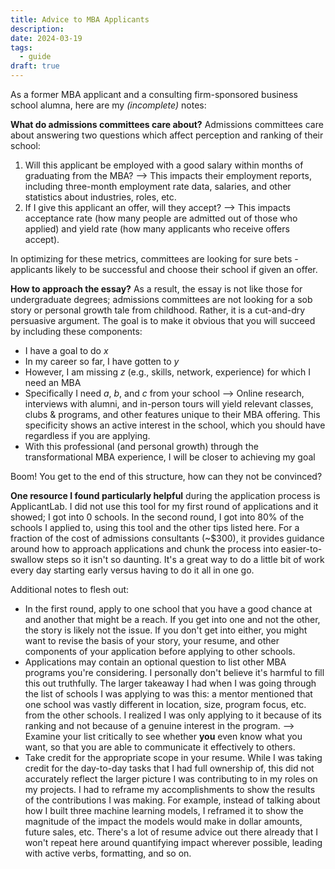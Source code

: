 ```yaml
---
title: Advice to MBA Applicants
description: 
date: 2024-03-19
tags:
  - guide
draft: true
---
```

As a former MBA applicant and a consulting firm-sponsored business school alumna, here are my *(incomplete)* notes:

**What do admissions committees care about?** Admissions committees care about answering two questions which affect perception and ranking of their school:
1. Will this applicant be employed with a good salary within months of graduating from the MBA? --> This impacts their employment reports, including three-month employment rate data, salaries, and other statistics about industries, roles, etc.
2. If I give this applicant an offer, will they accept? --> This impacts acceptance rate (how many people are admitted out of those who applied) and yield rate (how many applicants who receive offers accept).

In optimizing for these metrics, committees are looking for sure bets - applicants likely to be successful and choose their school if given an offer.

**How to approach the essay?** As a result, the essay is not like those for undergraduate degrees; admissions committees are not looking for a sob story or personal growth tale from childhood. Rather, it is a cut-and-dry persuasive argument. The goal is to make it obvious that you will succeed by including these components:
- I have a goal to do *x*
- In my career so far, I have gotten to *y*
- However, I am missing *z* (e.g., skills, network, experience) for which I need an MBA
- Specifically I need *a*, *b*, and *c* from your school --> Online research, interviews with alumni, and in-person tours will yield relevant classes, clubs & programs, and other features unique to their MBA offering. This specificity shows an active interest in the school, which you should have regardless if you are applying.
- With this professional (and personal growth) through the transformational MBA experience, I will be closer to achieving my goal

Boom! You get to the end of this structure, how can they not be convinced?

**One resource I found particularly helpful** during the application process is ApplicantLab. I did not use this tool for my first round of applications and it showed; I got into 0 schools. In the second round, I got into 80% of the schools I applied to, using this tool and the other tips listed here. For a fraction of the cost of admissions consultants (~$300), it provides guidance around how to approach applications and chunk the process into easier-to-swallow steps so it isn't so daunting. It's a great way to do a little bit of work every day starting early versus having to do it all in one go.

Additional notes to flesh out:
- In the first round, apply to one school that you have a good chance at and another that might be a reach. If you get into one and not the other, the story is likely not the issue. If you don't get into either, you might want to revise the basis of your story, your resume, and other components of your application before applying to other schools.
- Applications may contain an optional question to list other MBA programs you're considering. I personally don't believe it's harmful to fill this out truthfully. The larger takeaway I had when I was going through the list of schools I was applying to was this: a mentor mentioned that one school was vastly different in location, size, program focus, etc. from the other schools. I realized I was only applying to it because of its ranking and not because of a genuine interest in the program. --> Examine your list critically to see whether **you** even know what you want, so that you are able to communicate it effectively to others.
- Take credit for the appropriate scope in your resume. While I was taking credit for the day-to-day tasks that I had full ownership of, this did not accurately reflect the larger picture I was contributing to in my roles on my projects. I had to reframe my accomplishments to show the results of the contributions I was making. For example, instead of talking about how I built three machine learning models, I reframed it to show the magnitude of the impact the models would make in dollar amounts, future sales, etc. There's a lot of resume advice out there already that I won't repeat here around quantifying impact wherever possible, leading with active verbs, formatting, and so on.